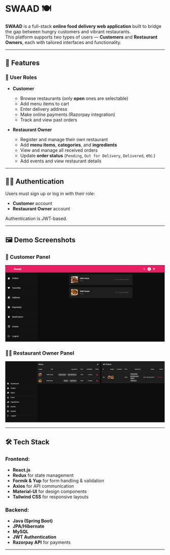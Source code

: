 # SWAAD 🍽️

**SWAAD** is a full-stack **online food delivery web application** built to bridge the gap between hungry customers and vibrant restaurants.  
This platform supports two types of users — **Customers** and **Restaurant Owners**, each with tailored interfaces and functionality.

---

## 🚀 Features

### 👤 User Roles

- **Customer**  
  - Browse restaurants (only **open** ones are selectable)  
  - Add menu items to cart  
  - Enter delivery address  
  - Make online payments (Razorpay integration)  
  - Track and view past orders  

- **Restaurant Owner**  
  - Register and manage their own restaurant  
  - Add **menu items**, **categories**, and **ingredients**  
  - View and manage all received orders  
  - Update **order status** (`Pending`, `Out for Delivery`, `Delivered`, etc.)  
  - Add events and view restaurant details  

---

## 🧑‍💻 Authentication

Users must sign up or log in with their role:
- **Customer** account
- **Restaurant Owner** account

Authentication is JWT-based.

---

## 🖼️ Demo Screenshots

### 📱 Customer Panel
![Customer Panel Screenshot](https://raw.githubusercontent.com/bit-milind42/Swaad-Frontend/refs/heads/main/Customer.png)

### 🧑‍🍳 Restaurant Owner Panel
![Restaurant Panel Screenshot](https://raw.githubusercontent.com/bit-milind42/Swaad-Frontend/refs/heads/main/Restaurant.png)

---

## 🛠️ Tech Stack

### Frontend:
- **React.js**
- **Redux** for state management
- **Formik & Yup** for form handling & validation
- **Axios** for API communication
- **Material-UI** for design components
- **Tailwind CSS** for responsive layouts

### Backend:
- **Java (Spring Boot)**
- **JPA/Hibernate**
- **MySQL** 
- **JWT Authentication**
- **Razorpay API** for payments

---


